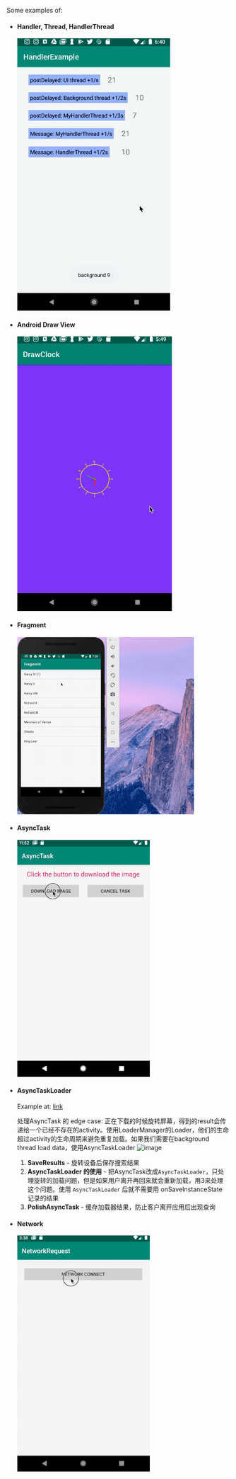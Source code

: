 Some examples of:

* #### Handler, Thread, HandlerThread
  ![image](HandlerExample/show_handlerExample.gif)

* #### Android Draw View
  ![drawClock](ViewDraw/show_drawClock.gif)
  
* #### Fragment
  ![image](Fragment/show_fragment.gif)
  
* #### AsyncTask
  ![image](AsyncTask/show_asyncTask.gif)
  
* #### AsyncTaskLoader
  Example at: [link](https://github.com/ydxb7/Exercises_Java/tree/master/Lesson05b-Smarter-GitHub-Repo-Search)
  
  处理AsyncTask 的 edge case: 正在下载的时候旋转屏幕，得到的result会传递给一个已经不存在的activity。使用LoaderManager的Loader，他们的生命超过activity的生命周期来避免重复加载。如果我们需要在background thread load data，使用AsyncTaskLoader
  ![image](https://raw.githubusercontent.com/ydxb7/Exercises_Java/master/gifs/show_Lesson05b.gif)

	1. **SaveResults** - 旋转设备后保存搜索结果
	2. **AsyncTaskLoader 的使用** - 把AsyncTask改成`AsyncTaskLoader`，只处理旋转的加载问题，但是如果用户离开再回来就会重新加载，用3来处理这个问题。使用 `AsyncTaskLoader` 后就不需要用 onSaveInstanceState 记录的结果
	3. **PolishAsyncTask** - 缓存加载器结果，防止客户离开应用后出现查询

* #### Network
  ![image](NetworkRequest/show_network.gif)